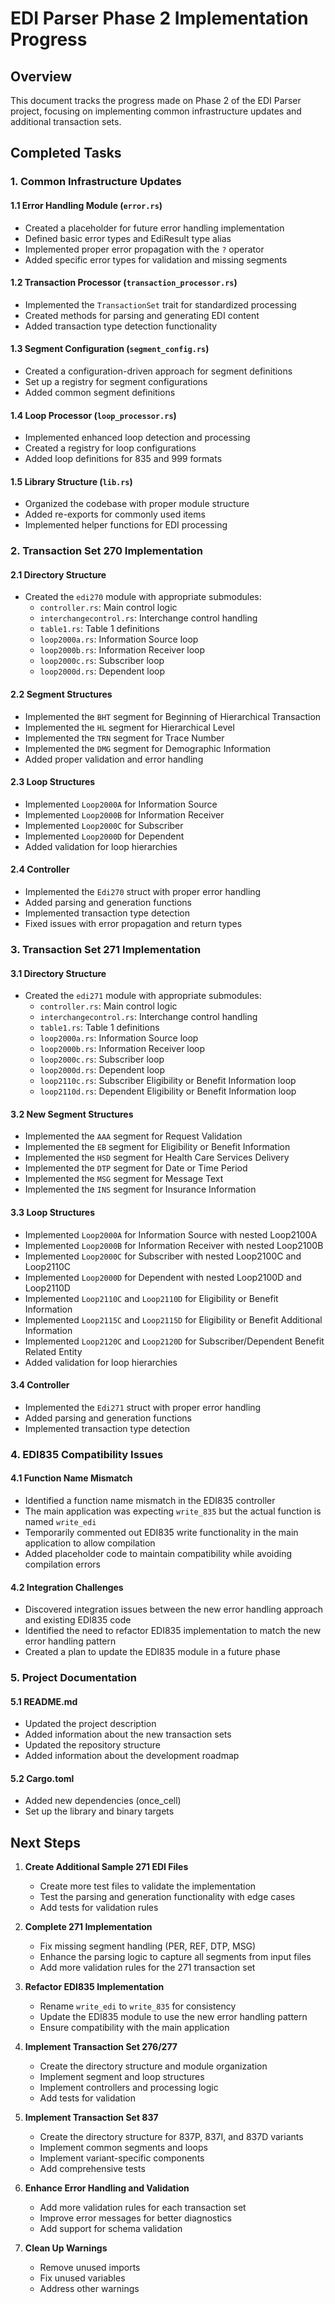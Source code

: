 # EDI Parser Phase 2 Implementation Progress

## Overview

This document tracks the progress made on Phase 2 of the EDI Parser project, focusing on implementing common infrastructure updates and additional transaction sets.

## Completed Tasks

### 1. Common Infrastructure Updates

#### 1.1 Error Handling Module (`error.rs`)
- Created a placeholder for future error handling implementation
- Defined basic error types and EdiResult type alias
- Implemented proper error propagation with the `?` operator
- Added specific error types for validation and missing segments

#### 1.2 Transaction Processor (`transaction_processor.rs`)
- Implemented the `TransactionSet` trait for standardized processing
- Created methods for parsing and generating EDI content
- Added transaction type detection functionality

#### 1.3 Segment Configuration (`segment_config.rs`)
- Created a configuration-driven approach for segment definitions
- Set up a registry for segment configurations
- Added common segment definitions

#### 1.4 Loop Processor (`loop_processor.rs`)
- Implemented enhanced loop detection and processing
- Created a registry for loop configurations
- Added loop definitions for 835 and 999 formats

#### 1.5 Library Structure (`lib.rs`)
- Organized the codebase with proper module structure
- Added re-exports for commonly used items
- Implemented helper functions for EDI processing

### 2. Transaction Set 270 Implementation

#### 2.1 Directory Structure
- Created the `edi270` module with appropriate submodules:
  - `controller.rs`: Main control logic
  - `interchangecontrol.rs`: Interchange control handling
  - `table1.rs`: Table 1 definitions
  - `loop2000a.rs`: Information Source loop
  - `loop2000b.rs`: Information Receiver loop
  - `loop2000c.rs`: Subscriber loop
  - `loop2000d.rs`: Dependent loop

#### 2.2 Segment Structures
- Implemented the `BHT` segment for Beginning of Hierarchical Transaction
- Implemented the `HL` segment for Hierarchical Level
- Implemented the `TRN` segment for Trace Number
- Implemented the `DMG` segment for Demographic Information
- Added proper validation and error handling

#### 2.3 Loop Structures
- Implemented `Loop2000A` for Information Source
- Implemented `Loop2000B` for Information Receiver
- Implemented `Loop2000C` for Subscriber
- Implemented `Loop2000D` for Dependent
- Added validation for loop hierarchies

#### 2.4 Controller
- Implemented the `Edi270` struct with proper error handling
- Added parsing and generation functions
- Implemented transaction type detection
- Fixed issues with error propagation and return types

### 3. Transaction Set 271 Implementation

#### 3.1 Directory Structure
- Created the `edi271` module with appropriate submodules:
  - `controller.rs`: Main control logic
  - `interchangecontrol.rs`: Interchange control handling
  - `table1.rs`: Table 1 definitions
  - `loop2000a.rs`: Information Source loop
  - `loop2000b.rs`: Information Receiver loop
  - `loop2000c.rs`: Subscriber loop
  - `loop2000d.rs`: Dependent loop
  - `loop2110c.rs`: Subscriber Eligibility or Benefit Information loop
  - `loop2110d.rs`: Dependent Eligibility or Benefit Information loop

#### 3.2 New Segment Structures
- Implemented the `AAA` segment for Request Validation
- Implemented the `EB` segment for Eligibility or Benefit Information
- Implemented the `HSD` segment for Health Care Services Delivery
- Implemented the `DTP` segment for Date or Time Period
- Implemented the `MSG` segment for Message Text
- Implemented the `INS` segment for Insurance Information

#### 3.3 Loop Structures
- Implemented `Loop2000A` for Information Source with nested Loop2100A
- Implemented `Loop2000B` for Information Receiver with nested Loop2100B
- Implemented `Loop2000C` for Subscriber with nested Loop2100C and Loop2110C
- Implemented `Loop2000D` for Dependent with nested Loop2100D and Loop2110D
- Implemented `Loop2110C` and `Loop2110D` for Eligibility or Benefit Information
- Implemented `Loop2115C` and `Loop2115D` for Eligibility or Benefit Additional Information
- Implemented `Loop2120C` and `Loop2120D` for Subscriber/Dependent Benefit Related Entity
- Added validation for loop hierarchies

#### 3.4 Controller
- Implemented the `Edi271` struct with proper error handling
- Added parsing and generation functions
- Implemented transaction type detection

### 4. EDI835 Compatibility Issues

#### 4.1 Function Name Mismatch
- Identified a function name mismatch in the EDI835 controller
- The main application was expecting `write_835` but the actual function is named `write_edi`
- Temporarily commented out EDI835 write functionality in the main application to allow compilation
- Added placeholder code to maintain compatibility while avoiding compilation errors

#### 4.2 Integration Challenges
- Discovered integration issues between the new error handling approach and existing EDI835 code
- Identified the need to refactor EDI835 implementation to match the new error handling pattern
- Created a plan to update the EDI835 module in a future phase

### 5. Project Documentation

#### 5.1 README.md
- Updated the project description
- Added information about the new transaction sets
- Updated the repository structure
- Added information about the development roadmap

#### 5.2 Cargo.toml
- Added new dependencies (once_cell)
- Set up the library and binary targets

## Next Steps

1. **Create Additional Sample 271 EDI Files**
   - Create more test files to validate the implementation
   - Test the parsing and generation functionality with edge cases
   - Add tests for validation rules

2. **Complete 271 Implementation**
   - Fix missing segment handling (PER, REF, DTP, MSG)
   - Enhance the parsing logic to capture all segments from input files
   - Add more validation rules for the 271 transaction set

3. **Refactor EDI835 Implementation**
   - Rename `write_edi` to `write_835` for consistency
   - Update the EDI835 module to use the new error handling pattern
   - Ensure compatibility with the main application

4. **Implement Transaction Set 276/277**
   - Create the directory structure and module organization
   - Implement segment and loop structures
   - Implement controllers and processing logic
   - Add tests for validation

5. **Implement Transaction Set 837**
   - Create the directory structure for 837P, 837I, and 837D variants
   - Implement common segments and loops
   - Implement variant-specific components
   - Add comprehensive tests

6. **Enhance Error Handling and Validation**
   - Add more validation rules for each transaction set
   - Improve error messages for better diagnostics
   - Add support for schema validation

7. **Clean Up Warnings**
   - Remove unused imports
   - Fix unused variables
   - Address other warnings
